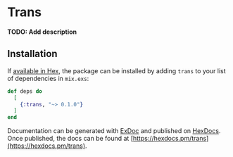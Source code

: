 # Trans

**TODO: Add description**

## Installation

If [available in Hex](https://hex.pm/docs/publish), the package can be installed
by adding `trans` to your list of dependencies in `mix.exs`:

```elixir
def deps do
  [
    {:trans, "~> 0.1.0"}
  ]
end
```

Documentation can be generated with [ExDoc](https://github.com/elixir-lang/ex_doc)
and published on [HexDocs](https://hexdocs.pm). Once published, the docs can
be found at [https://hexdocs.pm/trans](https://hexdocs.pm/trans).

